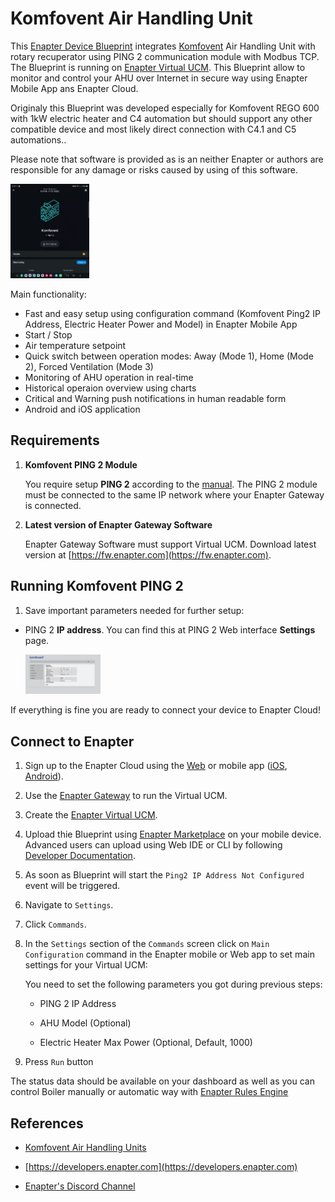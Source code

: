 # Komfovent Air Handling Unit

This [Enapter Device Blueprint](https://github.com/Enapter/marketplace#blue_book-enapter-device-blueprints) integrates [Komfovent](https://www.komfovent.com/en/) Air Handling Unit with rotary recuperator using PING 2 communication module with Modbus TCP. The Blueprint is running on [Enapter Virtual UCM](https://handbook.enapter.com/software/software.html#%F0%9F%92%8E-virtual-ucm). This Blueprint allow to monitor and control your AHU over Internet in secure way using Enapter Mobile App ans Enapter Cloud.

Originaly this Blueprint was developed especially for Komfovent REGO 600 with 1kW electric heater and C4 automation but should support any other compatible device and most likely direct connection with C4.1 and C5 automations..

Please note that software is provided as is an neither Enapter or authors are responsible for any damage or risks caused by using of this software.

<img src="./.assets/enapter-kmfovent-blueprint.gif" alt="Enapter App" width="25%" />

Main functionality:

- Fast and easy setup using configuration command (Komfovent Ping2 IP Address, Electric Heater Power and Model) in Enapter Mobile App
- Start / Stop
- Air temperature setpoint
- Quick switch between operation modes: Away (Mode 1), Home (Mode 2), Forced Ventilation (Mode 3)
- Monitoring of AHU operation in real-time
- Historical operaion overview using charts
- Critical and Warning push notifications in human readable form
- Android and iOS application

## Requirements

1. **Komfovent PING 2 Module**

    You require setup **PING 2** according to the [manual](http://www.komfovent.com/en/downloads/PING2_manual_EN.pdf).
    The PING 2 module must be connected to the same IP network where your Enapter Gateway is connected.

3. **Latest version of Enapter Gateway Software**

    Enapter Gateway Software must support Virtual UCM. Download latest version at [https://fw.enapter.com](https://fw.enapter.com).

## Running Komfovent PING 2

1. Save important parameters needed for further setup:

- PING 2 **IP address**. You can find this at PING 2 Web interface **Settings** page.

  <img src="./.assets/settings.png" alt="main_settiings" width="25%" />

If everything is fine you are ready to connect your device to Enapter Cloud!

## Connect to Enapter

1. Sign up to the Enapter Cloud using the [Web](https://cloud.enapter.com/) or mobile app ([iOS](https://apps.apple.com/app/id1388329910), [Android](https://play.google.com/store/apps/details?id=com.enapter&hl=en)).

2. Use the [Enapter Gateway](https://handbook.enapter.com/software/gateway/2.0.0/setup/) to run the Virtual UCM.

3. Create the [Enapter Virtual UCM](https://handbook.enapter.com/software/software.html#%F0%9F%92%8E-virtual-ucm).

4. Upload thie Blueprint using [Enapter Marketplace](https://marketplace.enapter.com) on your mobile device. Advanced users can upload using Web IDE or CLI by following [Developer Documentation](https://developers.enapter.com/docs/tutorial/uploading-blueprint/).

5. As soon as Blueprint will start the `Ping2 IP Address Not Configured` event will be triggered.

6. Navigate to `Settings`.

7. Click `Commands`.

8. In the  `Settings` section of the `Commands` screen click on `Main Configuration` command in the Enapter mobile or Web app to set main settings for your Virtual UCM:

    You need to set the following parameters you got during previous steps:

    - PING 2 IP Address

    - AHU Model (Optional)

    - Electric Heater Max Power (Optional, Default, 1000)

9. Press `Run` button

The status data should be available on your dashboard as well as you can control Boiler manually or automatic way with [Enapter Rules Engine](https://developers.enapter.com/docs/reference/rules/time)

## References

- [Komfovent Air Handling Units](https://www.komfovent.com/en/)

- [https://developers.enapter.com](https://developers.enapter.com)

- [Enapter's Discord Channel](https://discord.gg/TCaEZs3qpe)
